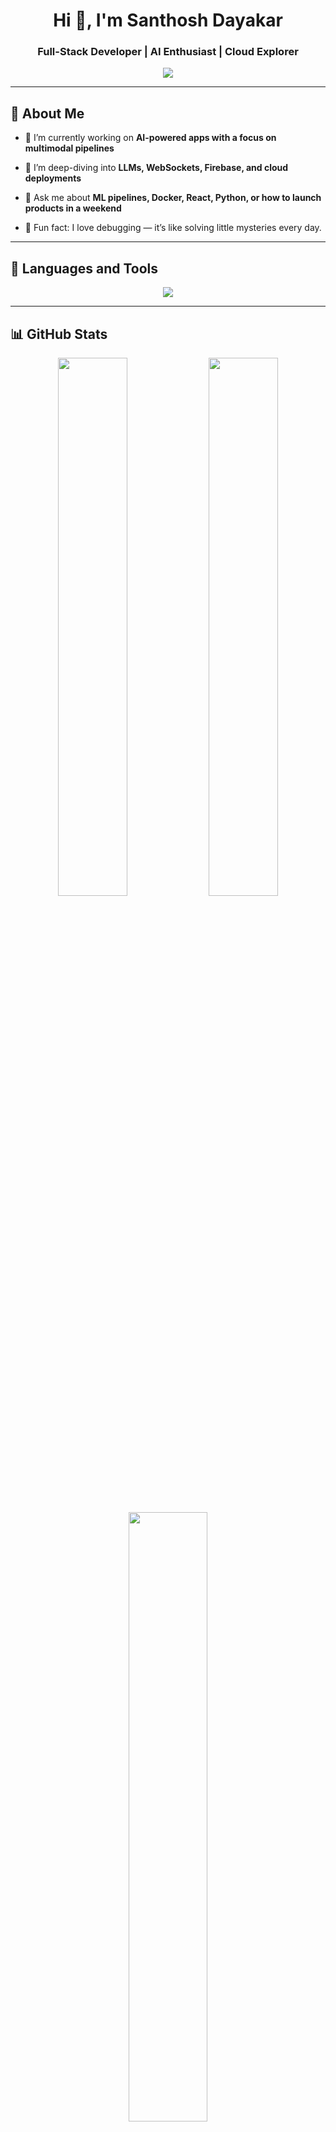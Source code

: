 <h1 align="center">Hi 👋, I'm Santhosh Dayakar</h1>
<h3 align="center">Full-Stack Developer | AI Enthusiast | Cloud Explorer</h3>

<p align="center">
  <img src="https://readme-typing-svg.herokuapp.com?font=Fira+Code&pause=1000&color=40FFBF&width=435&lines=Welcome+to+my+hub!;Building+projects+that+solve+real+problems;Learning+something+new+every+day!" />
</p>

---

## 🧠 About Me

- 🔭 I’m currently working on **AI-powered apps with a focus on multimodal pipelines**

- 🌱 I’m deep-diving into **LLMs, WebSockets, Firebase, and cloud deployments**

- 💬 Ask me about **ML pipelines, Docker, React, Python, or how to launch products in a weekend**

- 🧪 Fun fact: I love debugging — it’s like solving little mysteries every day.

---

## 🔧 Languages and Tools

<div align="center">
  <img src="https://skillicons.dev/icons?i=python,java,js,ts,html,css,react,nextjs,nodejs,express,mongodb,mysql,postgres,firebase,aws,gcp,docker,git,kubernetes,tensorflow,pytorch,vscode,figma&theme=dark" />
</div>

---

## 📊 GitHub Stats

<p align="center">
  <img src="https://github-readme-stats.vercel.app/api?username=S-15-77&show_icons=true&theme=tokyonight&hide_border=false" width="47%" />
  <img src="https://github-readme-streak-stats.herokuapp.com/?user=S-15-77&theme=tokyonight&hide_border=false" width="47%" />
</p>
<p align="center">
  <img src="https://github-readme-stats.vercel.app/api/top-langs/?username=S-15-77&layout=compact&theme=tokyonight&hide_border=false" width="50%" />
</p>

---

## 🏆 Trophies

<p align="center">
  <img src="https://github-profile-trophy.vercel.app/?username=S-15-77&theme=gruvbox&no-frame=true&no-bg=true&margin-w=4" />
</p>

---

## ✍️ Quote of the Day

<p align="center">
  <img src="https://quotes-github-readme.vercel.app/api?type=horizontal&theme=dark" />
</p>

---

## 🌐 Connect With Me

[![LinkedIn](https://img.shields.io/badge/LinkedIn-%230077B5.svg?style=for-the-badge&logo=linkedin&logoColor=white)](https://linkedin.com/in/santhosh-dayakar-45aab6202/)
[![YouTube](https://img.shields.io/badge/YouTube-%23FF0000.svg?style=for-the-badge&logo=YouTube&logoColor=white)](https://www.youtube.com/channel/UCXzVuptoIlka0mSXp0GbaRw)
[![Instagram](https://img.shields.io/badge/Instagram-%23E4405F.svg?style=for-the-badge&logo=Instagram&logoColor=white)](https://www.instagram.com/sandiz.de/)
[![Portfolio](https://img.shields.io/badge/Portfolio-%2312100E.svg?style=for-the-badge&logo=firefox&logoColor=white)]([https://santhoshdayakar.dev](https://santhoshdayakar.vercel.app/))

---

## ☕ Support Me

[![Buy Me A Coffee](https://img.shields.io/badge/Buy%20Me%20a%20Coffee-%23FFDD00.svg?style=for-the-badge&logo=buy-me-a-coffee&logoColor=black)](https://www.buymeacoffee.com/santhoshdaya)

---

<p align="center">
  <img src="https://komarev.com/ghpvc/?username=S-15-77&label=Profile+views&color=40ffbf&style=flat" />
</p>
